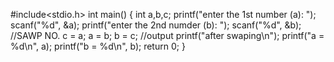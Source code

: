 #include<stdio.h>
int main()
{
int a,b,c;
printf("enter the 1st number (a): ");
scanf("%d", &a);
printf("enter the 2nd numder (b): ");
scanf("%d", &b);
//SAWP NO.
c = a;
a = b;
b = c;
//output
printf("after swaping\n");
printf("a = %d\n", a);
printf("b = %d\n", b);
return 0;
}
